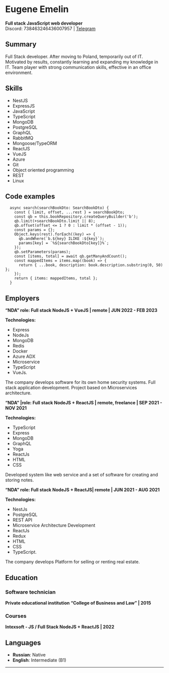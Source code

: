 # Eugene Emelin
**Full stack JavaScript web developer**  
Discord: 738463246436007957 | [Telegram](https://t.me/jack_spancer)

## Summary  
Full Stack developer. After moving to Poland, temporarily out of IT. Motivated by results, constantly learning and expanding my knowledge in IT. Team player with strong communication skills, effective in an office environment.

## Skills  
- NestJS
- ExpressJS
- JavaScript
- TypeScript
- MongoDB
- PostgreSQL
- GraphQL
- RabbitMQ
- Mongoose/TypeORM
- ReactJS
- VueJS
- Azure
- Git
- Object oriented programming
- REST
- Linux

## Code examples  
```
  async search(searchBookDto: SearchBookDto) {
    const { limit, offset, ...rest } = searchBookDto;
    const qb = this.bookRepository.createQueryBuilder('b');
    qb.limit(+searchBookDto.limit || 8);
    qb.offset(offset <= 1 ? 0 : limit * (offset - 1));
    const params = {};
    Object.keys(rest).forEach((key) => {
      qb.andWhere(`b.${key} ILIKE :${key}`);
      params[key] = `%${searchBookDto[key]}%`;
    });
    qb.setParameters(params);
    const [items, total] = await qb.getManyAndCount();
    const mappedItems = items.map((book) => {
      return { ...book, description: book.description.substring(0, 50) };
    });
    return { items: mappedItems, total };
  }
```

## Employers
**“NDA” role: Full stack NodeJS + VueJS | remote | JUN 2022 - FEB 2023** 

**Technologies:**
- Express
- NodeJs
- MongoDB
- Redis
- Docker
- Azure ADX
- Microservice
- TypeScript
- VueJs.

The company develops software for its own home security systems.
Full stack application development. Project based on Microservices
architecture.

**“NDA” |role: Full stack NodeJS + ReactJS | remote, freelance | SEP 2021 - NOV 2021**

**Technologies:**
- TypeScript
- Express
- MongoDB
- GraphQL
- Yoga
- ReactJs
- HTML
- CSS

Developed system like web service and a set of software for creating
and storing notes.


**“NDA” role: Full stack NodeJS + ReactJS| remote | JUN 2021 - AUG 2021**

**Technologies:**
- NestJs
- PostgreSQL
- REST API
- Microservice Architecture Development
- ReactJs
- Redux
- HTML
- CSS
- TypeScript.
  
The company develops Platform for selling or renting real estate.

## Education  
### Software technician
**Private educational institution “College of Business and Law” | 2015**
### Courses 
**Intexsoft - JS / Full Stack NodeJS + ReactJS | 2022**


## Languages  
- **Russian**: Native  
- **English**: Intermediate (B1)  

--- 
